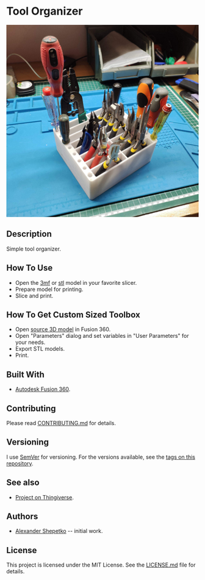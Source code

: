 # Tool Organizer

![Tool organizer](img/build/01.jpg)

## Description

Simple tool organizer.

## How To Use

- Open the [3mf](3mf/toolbox.3mf) or [stl](stl/toolbox.stl) model in your favorite slicer.
- Prepare model for printing.
- Slice and print.

## How To Get Custom Sized Toolbox

- Open [source 3D model](src/toolbox.f3d) in Fusion 360.
- Open "Parameters" dialog and set variables in "User Parameters" for your needs.
- Export STL models.
- Print.

## Built With

- [Autodesk Fusion 360](https://www.autodesk.com/products/fusion-360/overview).

## Contributing

Please read [CONTRIBUTING.md](CONTRIBUTING.md) for details.

## Versioning

I use [SemVer](http://semver.org/) for versioning. For the versions available, see the
[tags on this repository](https://github.com/ashep/toolbox/tags).

## See also

- [Project on Thingiverse](https://www.thingiverse.com/thing:5243234).

## Authors

- [Alexander Shepetko](https://shepetko.com) -- initial work.

## License

This project is licensed under the MIT License. See the [LICENSE.md](LICENSE.md) file for details.
